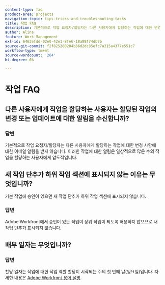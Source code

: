 ```yaml
---
content-type: faq
product-area: projects
navigation-topic: tips-tricks-and-troubleshooting-tasks
title: 작업 FAQ
description: 기본적으로 작업 요청자/할당자는 다른 사용자에게 할당하는 작업에 대한 변경 사항에 대한 이메일 알림을 받지 않습니다. 이러한 작업에 대한 알림은 일상적으로 많은 수의 작업을 할당하는 사용자에게 압도적입니다.
author: Alina
feature: Work Management
exl-id: 6463efdd-02e0-42e1-8fe6-18a88f74db7b
source-git-commit: f2f825280204b56d2dc85efc7a315a4377e551c7
workflow-type: tm+mt
source-wordcount: '204'
ht-degree: 0%

---
```


# 작업 FAQ

## 다른 사용자에게 작업을 할당하는 사용자는 할당된 작업의 변경 또는 업데이트에 대한 알림을 수신합니까?

### 답변

기본적으로 작업 요청자/할당자는 다른 사용자에게 할당하는 작업에 대한 변경 사항에 대한 이메일 알림을 받지 않습니다. 이러한 작업에 대한 알림은 일상적으로 많은 수의 작업을 할당하는 사용자에게 압도적입니다.

## 새 작업 단추가 하위 작업 섹션에 표시되지 않는 이유는 무엇입니까?

기본 작업에 승인이 있으면 새 작업 단추가 하위 작업 섹션에 표시되지 않습니다.

### 답변

Adobe Workfront에서 승인이 있는 작업이 상위 작업이 되도록 허용하지 않으므로 새 작업 단추가 표시되지 않습니다.

## 배부 일자는 무엇입니까?

### 답변

할당 일자는 작업에 대한 작업 역할 할당이 시작되는 주의 첫 번째 날(일요일)입니다. 자세한 내용은 [Adobe Workfront 용어 설명](../../../workfront-basics/navigate-workfront/workfront-navigation/workfront-terminology-glossary.md).
